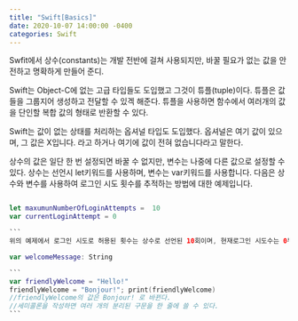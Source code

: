 ```yaml
---
title: "Swift[Basics]"
date: 2020-10-07 14:00:00 -0400
categories: Swift 
---
```


Swfit에서 상수(constants)는 개발 전반에 걸쳐 사용되지만, 바꿀 필요가 없는 값을 안전하고 명확하게 만들어 준디.

Swift는 Object-C에 없는 고급 타입들도 도입했고 그것이 튜플(tuple)이다. 
튜플은 값들을 그룹지어 생성하고 전달할 수 있겍 해준다. 튜플을 사용하면 함수에서 여러개의 값을 단인할 복합 값의 형태로 반환할 수 있다.

Swift는 값이 없는 상태를 처리하는 옵셔널 타입도 도입했다. 옵셔널은 여기 값이 있으며, 그 값은 X입니다. 라고 하거나 여기에 값이 전혀 없습니다라고 말한다.

상수의 값은 일단 한 번 설정되면 바꿀 수 없지만, 변수는 나중에 다른 값으로 설정할 수 있다.
상수는 선언시 let키워드를 사용하며, 변수는 var키워드를 사용합니다. 
다음은 상수와 변수를 사용하여 로그인 시도 횟수를 추적하는 방법에 대한 예제입니다.

```Swift

let maxumunNumberOfLoginAttempts =  10
var currentLoginAttempt = 0

​```
위의 예제에서 로그인 시도로 허용된 횟수는 상수로 선언된 10회이며, 현재로그인 시도수는 0부터 시작한다.

var welcomeMessage: String

​```
var friendlyWelcome = "Hello!"
friendlyWelcome = "Bonjour!"; print(friendlyWelcome)
//friendlyWelcome의 값은 Bonjour! 로 바뀐다.
//세미콜론을 작성하면 여러 개의 분리된 구문을 한 줄에 쓸 수 있다.
​```
